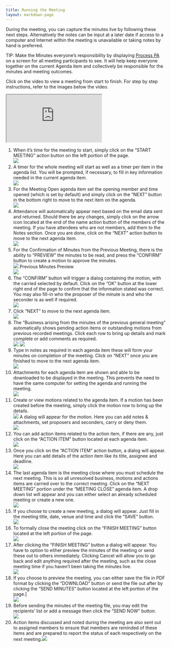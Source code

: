 ```yaml
---
title: Running the Meeting
layout: markdown-page
---
```

During the meeting, you can capture the minutes live by following these next steps. Alternatively the notes can be input at a later date if access to a computer and Internet within the meeting is unavailable or taking notes by hand is preferred. 

TIP: Make the Minutes everyone’s responsibility by displaying <a href="{{ site.url }}" target="_blank">Process PA</a> on a screen for all meeting participants to see. It will help keep everyone together on the current Agenda item and collectively be responsible for the minutes and meeting outcomes. 

Click on the video to view a meeting from start to finish. For step by step instructions, refer to the images below the video.
<div class="container my-5">
    <div class="embed-responsive embed-responsive-16by9">
        <iframe class="embed-responsive-item" src="https://www.youtube.com/embed/Co-3VQzzJxo" allowfullscreen></iframe>
    </div>
</div>

  1. When it’s time for the meeting to start, simply click on the “START MEETING” action button on the left portion of the page.  
    <img class="img-fluid" src="/content/pages/help/clip_image002-3.jpg" />
  2. A timer for the whole meeting will start as well as a timer per item in the agenda list. You will be prompted, if necessary, to fill in key information needed in the current agenda item.  
    <img class="img-fluid" src="/content/pages/help/clip_image004_thumb-3.jpg" />
  3. For the Meeting Open agenda item set the opening member and time opened (which is set by default) and simply click on the “NEXT” button in the bottom right to move to the next item on the agenda.  
    <img class="img-fluid" src="/content/pages/help/clip_image006_thumb-3.jpg" />
  4. Attendance will automatically appear next based on the email data sent and returned. Should there be any changes, simply click on the arrow icon located at the end of the name action button of the members of the meeting. If you have attendees who are not members, add them to the Notes section. Once you are done, click on the “NEXT” action button to move to the next agenda item.  
    <img class="img-fluid" src="/content/pages/help/clip_image008-1.jpg" />
  5. For the Confirmation of Minutes from the Previous Meeting, there is the ability to “PREVIEW” the minutes to be read, and press the “CONFIRM” button to create a motion to approve the minutes.  
    <img class="img-fluid" src="/content/pages/help/clip_image010-1.jpg" />
    Previous Minutes Preview  
    <img class="img-fluid" src="/content/pages/help/clip_image012_thumb-1.jpg" />
  6. The “CONFIRM” button will trigger a dialog containing the motion, with the carried selected by default. Click on the “OK” button at the lower right end of the page to confirm that the information stated was correct. You may also fill-in who the proposer of the minute is and who the seconder is as well if required.  
    <img class="img-fluid" src="/content/pages/help/clip_image014.jpg" />
  7. Click “NEXT” to move to the next agenda item.  
    <img class="img-fluid" src="/content/pages/help/clip_image016.jpg" />
  8. The “Business arising from the minutes of the previous general meeting” automatically shows pending action items or outstanding motions from previous recorded meetings. Click each row to bring up details and mark complete or add comments as required.  
    <img class="img-fluid" src="/content/pages/help/clip_image018_thumb.jpg" />
    <img class="img-fluid" src="/content/pages/help/clip_image020_thumb.jpg" />
  9. Type in notes as required in each agenda item these will form your minutes on completion of the meeting. Click on “NEXT” once you are finished to move to the next agenda item.  
    <img class="img-fluid" src="/content/pages/help/clip_image022_thumb.jpg" />
 10. Attachments for each agenda item are shown and able to be downloaded to be displayed in the meeting. This prevents the need to have the same computer for setting the agenda and running the meeting.  
    <img class="img-fluid" src="/content/pages/help/clip_image024_thumb.jpg" />
 11. Create or view motions related to the agenda item. If a motion has been created before the meeting, simply click the motion row to bring up the details.  
    <img class="img-fluid" src="/content/pages/help/clip_image026_thumb.jpg" />
    A dialog will appear for the motion. Here you can add notes & attachments, set proposers and seconders, carry or deny them.  
    <img class="img-fluid" src="/content/pages/help/clip_image028_thumb.jpg" />
 12. You can add action items related to the action item, if there are any, just click on the “ACTION ITEM” button located at each agenda item.  
    <img class="img-fluid" src="/content/pages/help/clip_image030_thumb.jpg" />
 13. Once you click on the “ACTION ITEM” action button, a dialog will appear. Here you can add details of the action item like its title, assignee and deadline.  
    <img class="img-fluid" src="/content/pages/help/clip_image032_thumb.jpg" />
 14. The last agenda item is the meeting close where you must schedule the next meeting. This is so all unresolved business, motions and actions items are carried over to the correct meeting. Click on the “NEXT MEETING” portion under the “MEETING CLOSE” agenda item. A drop down list will appear and you can either select an already scheduled meeting or create a new one.  
    <img class="img-fluid" src="/content/pages/help/clip_image034_thumb.jpg" />
 15. If you choose to create a new meeting, a dialog will appear. Just fill in the meeting title, date, venue and time and click the “SAVE” button.   
    <img class="img-fluid" src="/content/pages/help/clip_image036_thumb.jpg" />
 16. To formally close the meeting click on the “FINISH MEETING” button located at the left portion of the page.  
    <img class="img-fluid" src="/content/pages/help/clip_image038_thumb.jpg" />
 17. After clicking the “FINISH MEETING” button a dialog will appear. You have to option to either preview the minutes of the meeting or send these out to others immediately. Clicking Cancel will allow you to go back and edit anything required after the meeting, such as the close meeting time if you haven’t been taking the minutes live.  
    <img class="img-fluid" src="/content/pages/help/clip_image040_thumb.jpg" />
 18. If you choose to preview the meeting, you can either save the file in PDF format by clicking the “DOWNLOAD” button or send the file out after by clicking the “SEND MINUTES” button located at the left portion of the page.[  
    <img class="img-fluid" src="/content/pages/help/clip_image042_thumb.jpg" />
 19. Before sending the minutes of the meeting file, you may edit the recipients’ list or add a message then click the “SEND NOW” button.  
    <img class="img-fluid" src="/content/pages/help/clip_image044_thumb.jpg" />
 20. Action items discussed and noted during the meeting are also sent out to assigned members to ensure that members are reminded of these items and are prepared to report the status of each respectively on the next meeting.<img class="img-fluid" src="/content/pages/help/clip_image046_thumb.jpg" />
